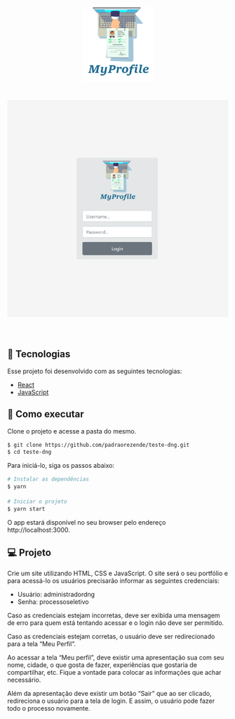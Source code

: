 <p align="center">
  <img alt="MyProfile" src=".github/logo.png" width="160px">
</p>

<h1 align="center">
    <img alt="MyProfile" src=".github/cover.png" />
</h1>

<br>

## 🧪 Tecnologias

Esse projeto foi desenvolvido com as seguintes tecnologias:

- [React](https://reactjs.org)
- [JavaScript](https://www.javascript.com/)

## 🚀 Como executar

Clone o projeto e acesse a pasta do mesmo.

```bash
$ git clone https://github.com/padraorezende/teste-dng.git
$ cd teste-dng
```

Para iniciá-lo, siga os passos abaixo:
```bash
# Instalar as dependências
$ yarn

# Iniciar o projeto
$ yarn start
```
O app estará disponível no seu browser pelo endereço http://localhost:3000.


## 💻 Projeto

Crie um site utilizando HTML, CSS e JavaScript. O site será o seu portfólio e para acessá-lo os usuários precisarão informar as seguintes credenciais:
   - Usuário: administradordng
   - Senha: processoseletivo
  
Caso as credenciais estejam incorretas, deve ser exibida uma mensagem de erro para quem está tentando acessar e o login não deve ser permitido.

Caso as credenciais estejam corretas, o usuário deve ser redirecionado para a tela “Meu Perfil”.

Ao acessar a tela “Meu perfil”, deve existir uma apresentação sua com seu nome, cidade, o que gosta de fazer, experiências que gostaria de compartilhar, etc. Fique a vontade para colocar as informações que achar necessário. 

Além da apresentação deve existir um botão “Sair” que ao ser clicado, redireciona o usuário para a tela de login. E assim, o usuário pode fazer todo o processo novamente.


